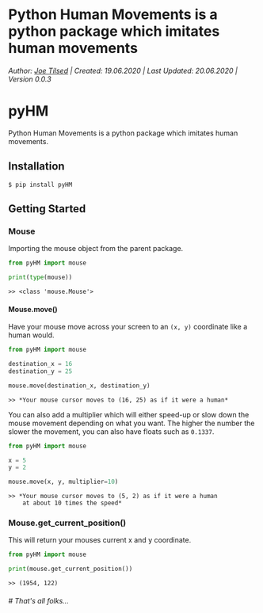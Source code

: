 # Python Human Movements is a python package which imitates human movements
###### Author: [Joe Tilsed](http://linkedin.com/in/joetilsed) | Created: 19.06.2020 | Last Updated: 20.06.2020 | Version 0.0.3

# pyHM

Python Human Movements is a python package which imitates human movements.

## Installation

    $ pip install pyHM

## Getting Started

### Mouse
Importing the mouse object from the parent package.
```python
from pyHM import mouse

print(type(mouse))
```
```
>> <class 'mouse.Mouse'>
```

#### Mouse.move()
Have your mouse move across your screen to an `(x, y)` coordinate like a human would. 
```python
from pyHM import mouse

destination_x = 16
destination_y = 25

mouse.move(destination_x, destination_y)
```
```
>> *Your mouse cursor moves to (16, 25) as if it were a human*
```

You can also add a multiplier which will either speed-up or slow down the mouse movement depending on what you want.
The higher the number the slower the movement, you can also have floats such as `0.1337`.
```python
from pyHM import mouse

x = 5
y = 2

mouse.move(x, y, multiplier=10)
``` 
```
>> *Your mouse cursor moves to (5, 2) as if it were a human
    at about 10 times the speed*
```

### Mouse.get_current_position()
This will return your mouses current x and y coordinate.
```python
from pyHM import mouse

print(mouse.get_current_position())
```
```
>> (1954, 122)
```

###### # That's all folks...
